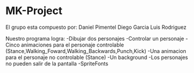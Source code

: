 # MK-Project
El grupo esta compuesto por:
Daniel Pimentel
Diego Garcia
Luis Rodriguez

Nuestro programa logra:
-Dibujar dos personajes
-Controlar un personaje
-Cinco animaciones para el personaje controlable (Stance,Walking_Foward,Walking_Backwards,Punch,Kick)
-Una animacion para el personaje no controlable (Stance)
-Un background
-Los personajes no pueden salir de la pantalla
-SpriteFonts